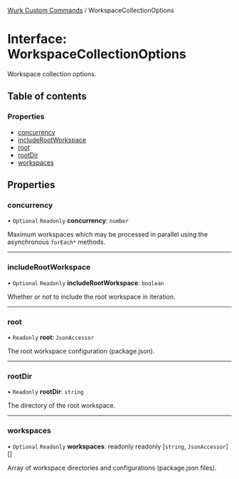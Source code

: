 [Wurk Custom Commands](../README.md) / WorkspaceCollectionOptions

# Interface: WorkspaceCollectionOptions

Workspace collection options.

## Table of contents

### Properties

- [concurrency](WorkspaceCollectionOptions.md#concurrency)
- [includeRootWorkspace](WorkspaceCollectionOptions.md#includerootworkspace)
- [root](WorkspaceCollectionOptions.md#root)
- [rootDir](WorkspaceCollectionOptions.md#rootdir)
- [workspaces](WorkspaceCollectionOptions.md#workspaces)

## Properties

### concurrency

• `Optional` `Readonly` **concurrency**: `number`

Maximum workspaces which may be processed in parallel using the
asynchronous `forEach*` methods.

___

### includeRootWorkspace

• `Optional` `Readonly` **includeRootWorkspace**: `boolean`

Whether or not to include the root workspace in iteration.

___

### root

• `Readonly` **root**: `JsonAccessor`

The root workspace configuration (package.json).

___

### rootDir

• `Readonly` **rootDir**: `string`

The directory of the root workspace.

___

### workspaces

• `Optional` `Readonly` **workspaces**: readonly readonly [`string`, `JsonAccessor`][]

Array of workspace directories and configurations (package.json files).
